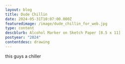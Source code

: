 ```yaml
---
layout: blog
title: Dude Chillin
date: 2024-05-31T10:07:00.000Z
featuredimage: /image/dude_chillin_for_web.jpg
type: content
descblurb: Alcohol Marker on Sketch Paper [8.5 x 11]
postyear: "2024"
contentdesc: drawing
---
```

this guys a chiller
